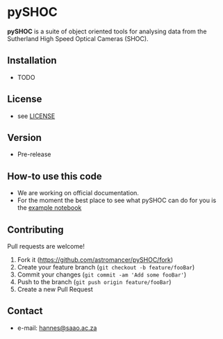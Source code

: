 
pySHOC
======

**pySHOC** is a suite of object oriented tools for analysing data from the
Sutherland High Speed Optical Cameras (SHOC).  

## Installation
* TODO

<!-- ### Third party libraries
* see [LIBRARIES](https://github.com/username/sw-name/blob/master/LIBRARIES.md) files -->

## License 
* see [LICENSE](https://github.com/astromancer/pySHOC/blob/master/LICENSE.txt)

## Version 
* Pre-release

## How-to use this code
* We are working on official documentation. 
* For the moment the best place to see what pySHOC can do for you is the 
[example notebook](https://github.com/astromancer/pySHOC/blob/master/pySHOC/example/pySHOC.demo.ipynb)

## Contributing
 Pull requests are welcome!
1. Fork it (<https://github.com/astromancer/pySHOC/fork>)
2. Create your feature branch (`git checkout -b feature/fooBar`)
3. Commit your changes (`git commit -am 'Add some fooBar'`)
4. Push to the branch (`git push origin feature/fooBar`)
5. Create a new Pull Request


## Contact
* e-mail: hannes@saao.ac.za

